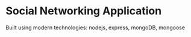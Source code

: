 # Social Networking Application

Built using modern technologies: nodejs, express, mongoDB, mongoose